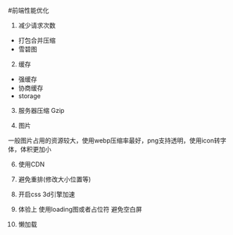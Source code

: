 #前端性能优化

1. 减少请求次数

  - 打包合并压缩
  - 雪碧图

2. 缓存

  - 强缓存
  - 协商缓存
  - storage

3. 服务器压缩 Gzip

5. 图片

一般图片占用的资源较大，使用webp压缩率最好，png支持透明，使用icon转字体，体积更加小

6. 使用CDN


7. 避免重排(修改大小位置等)

8. 开启css 3d引擎加速

9. 体验上 使用loading图或者占位符 避免空白屏

10. 懒加载